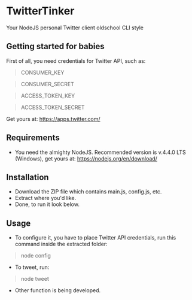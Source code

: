# TwitterTinker
Your NodeJS personal Twitter client oldschool CLI style

## Getting started for babies
First of all, you need credentials for Twitter API, such as:

> CONSUMER_KEY

> CONSUMER_SECRET

> ACCESS_TOKEN_KEY

> ACCESS_TOKEN_SECRET

Get yours at: https://apps.twitter.com/

## Requirements
- You need the almighty NodeJS. Recommended version is v.4.4.0 LTS (Windows), get yours at: https://nodejs.org/en/download/

## Installation
- Download the ZIP file which contains main.js, config.js, etc.
- Extract where you'd like.
- Done, to run it look below.

## Usage
- To configure it, you have to place Twitter API credentials, run this command inside the extracted folder:
> node config

- To tweet, run:
> node tweet

- Other function is being developed.
